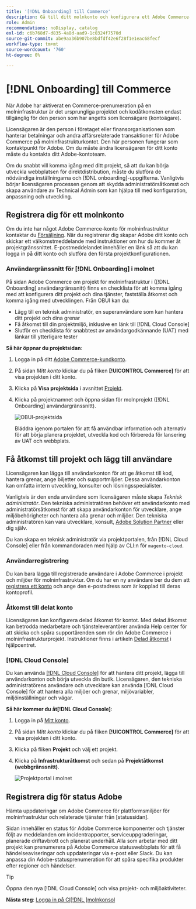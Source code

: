 ```yaml
---
title: '[!DNL Onboarding] till Commerce'
description: Gå till ditt molnkonto och konfigurera ett Adobe Commerce-projekt för molninfrastruktur.
role: Admin
recommendations: noDisplay, catalog
exl-id: c6b768d7-d835-4a8d-aad9-1c0324f7570d
source-git-commit: abe9aa36b907be8bdfdf42e6f28f1e1eac68fecf
workflow-type: tm+mt
source-wordcount: '760'
ht-degree: 0%

---
```


# [!DNL Onboarding] till Commerce

När Adobe har aktiverat en Commerce-prenumeration på en molninfrastruktur är det ursprungliga projektet och kodåtkomsten endast tillgänglig för den person som har angetts som licensägare (kontoägare).

Licensägaren är den person i företaget eller finansorganisationen som hanterar betalningar och andra affärsrelaterade transaktioner för Adobe Commerce på molninfrastrukturkontot. Den här personen fungerar som kontaktpunkt för Adobe. Om du måste ändra licensägaren för ditt konto måste du kontakta ditt Adobe-kontoteam.

Om du snabbt vill komma igång med ditt projekt, så att du kan börja utveckla webbplatsen för direktdistribution, måste du slutföra de nödvändiga inställningarna och [!DNL onboarding]-uppgifterna. Vanligtvis börjar licensägaren processen genom att skydda administratörsåtkomst och skapa användare av Technical Admin som kan hjälpa till med konfiguration, anpassning och utveckling.

## Registrera dig för ett molnkonto

Om du inte har något Adobe Commerce-konto för molninfrastruktur kontaktar du [Försäljning]. När du registrerar dig skapar Adobe ditt konto och skickar ett välkomstmeddelande med instruktioner om hur du kommer åt projektgränssnittet. E-postmeddelandet innehåller en länk så att du kan logga in på ditt konto och slutföra den första projektkonfigurationen.

### Användargränssnitt för [!DNL Onboarding] i molnet

På sidan Adobe Commerce om projekt för molninfrastruktur i ([!DNL Onboarding] användargränssnitt) finns en checklista för att komma igång med att konfigurera ditt projekt och dina tjänster, fastställa åtkomst och komma igång med utvecklingen. Från OBUI kan du:

- Lägg till en teknisk administratör, en superanvändare som kan hantera ditt projekt och dina grenar
- Få åtkomst till din projektmiljö, inklusive en länk till [!DNL Cloud Console]
- Slutför en checklista för snabbtest av användargodkännande (UAT) med länkar till ytterligare tester

**Så här öppnar du projektsidan**:

1. Logga in på ditt [Adobe Commerce-kundkonto](https://account.magento.com/customer/account/login).

1. På sidan _Mitt konto_ klickar du på fliken **[!UICONTROL Commerce]** för att visa projekten i ditt konto.

1. Klicka på **Visa projektsida** i avsnittet [Projekt](https://cloud.magento.com/cloud/project/).

1. Klicka på projektnamnet och öppna sidan för molnprojekt ([!DNL Onboarding] användargränssnitt).

   ![OBUI-projektsida](../assets/onboarding-ui.png)

   Bläddra igenom portalen för att få användbar information och alternativ för att börja planera projektet, utveckla kod och förbereda för lansering av UAT och webbplats.

## Få åtkomst till projekt och lägg till användare

Licensägaren kan lägga till användarkonton för att ge åtkomst till kod, hantera grenar, ange biljetter och supportmiljöer. Dessa användarkonton kan omfatta intern utveckling, konsulter och lösningsspecialister.

Vanligtvis är den enda användare som licensägaren måste skapa _Teknisk administratör_. Den tekniska administratören behöver ett användarkonto med administratörsåtkomst för att skapa användarkonton för utvecklare, ange miljöbehörigheter och hantera alla grenar och miljöer. Den tekniska administratören kan vara utvecklare, konsult, [Adobe Solution Partner](https://business.adobe.com/products/magento/partners.html) eller dig själv.

Du kan skapa en teknisk administratör via projektportalen, från [!DNL Cloud Console] eller från kommandoraden med hjälp av CLI:n för `magento-cloud`.

### Användarregistrering

Du kan bara lägga till registrerade användare i Adobe Commerce i projekt och miljöer för molninfrastruktur. Om du har en ny användare ber du dem att [registrera ett konto](https://account.magento.com/customer/account/login/) och ange den e-postadress som är kopplad till deras kontoprofil.

### Åtkomst till delat konto

Licensägaren kan konfigurera delad åtkomst för kontot. Med delad åtkomst kan betrodda medarbetare och tjänsteleverantörer använda Help center för att skicka och spåra supportärenden som rör din Adobe Commerce i molninfrastrukturprojekt. Instruktioner finns i artikeln [Delad åtkomst] i hjälpcentret.

### [!DNL Cloud Console]

Du kan använda [[!DNL Cloud Console]](cloud-console.md) för att hantera ditt projekt, lägga till användarkonton och börja utveckla din butik. Licensägaren, den tekniska administratörens användare och utvecklare kan använda [!DNL Cloud Console] för att hantera alla miljöer och grenar, miljövariabler, miljöinställningar och vägar.

**Så här kommer du åt[!DNL Cloud Console]**:

1. Logga in på [Mitt konto](https://account.magento.com/customer/account/login).

1. På sidan _Mitt konto_ klickar du på fliken **[!UICONTROL Commerce]** för att visa projekten i ditt konto.

1. Klicka på fliken **Projekt** och välj ett projekt.

1. Klicka på **Infrastrukturåtkomst** och sedan på **Projektåtkomst (webbgränssnitt)**.

   ![Projektportal i molnet](../assets/obui-project-access.png)

## Registrera dig för status Adobe

Hämta uppdateringar om Adobe Commerce för plattformsmiljöer för molninfrastruktur och relaterade tjänster från [statussidan].

Sidan innehåller en status för Adobe Commerce komponenter och tjänster följt av meddelanden om incidentrapporter, serviceuppgraderingar, planerade driftavbrott och planerat underhåll. Alla som arbetar med ditt projekt kan prenumerera på Adobe Commerce statuswebbplats för att få händelseaviseringar och uppdateringar via e-post eller Slack. Du kan anpassa din Adobe-statusprenumeration för att spåra specifika produkter efter regioner och händelser.

>[!TIP]
>
> Öppna den nya [!DNL Cloud Console] och visa projekt- och miljöaktiviteter.
>
>**Nästa steg**: [Logga in på Cl[!DNL ]molnkonsol](cloud-console.md)

<!-- link definitions -->

[Försäljning]: https://business.adobe.com/products/magento/get-demo.html
[Delad åtkomst]: https://experienceleague.adobe.com/docs/commerce-knowledge-base/kb/help-center-guide/magento-help-center-user-guide.html#shared-access
[Statussida]: https://status.adobe.com/products/503473
